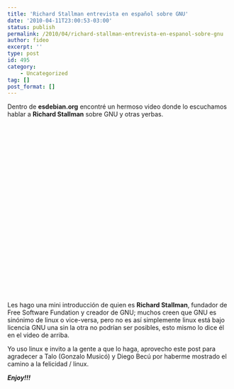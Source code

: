 ```yaml
---
title: 'Richard Stallman entrevista en español sobre GNU'
date: '2010-04-11T23:00:53-03:00'
status: publish
permalink: /2010/04/richard-stallman-entrevista-en-espanol-sobre-gnu
author: fideo
excerpt: ''
type: post
id: 495
category:
    - Uncategorized
tag: []
post_format: []
---
```

Dentro de **esdebian.org** encontré un hermoso video donde lo escuchamos hablar a **Richard Stallman** sobre GNU y otras yerbas.

<object classid="clsid:d27cdb6e-ae6d-11cf-96b8-444553540000" codebase="http://download.macromedia.com/pub/shockwave/cabs/flash/swflash.cab#version=6,0,40,0" height="385" width="480"><param name="allowFullScreen" value="true"></param><param name="allowscriptaccess" value="always"></param><param name="src" value="http://www.youtube.com/v/b2oIsxei05o&hl=en_US&fs=1&"></param><param name="allowfullscreen" value="true"></param><embed allowfullscreen="true" allowscriptaccess="always" height="385" src="http://www.youtube.com/v/b2oIsxei05o&hl=en_US&fs=1&" type="application/x-shockwave-flash" width="480"></embed></object>

Les hago una mini introducción de quien es **Richard Stallman**, fundador de Free Software Fundation y creador de GNU; muchos creen que GNU es sinónimo de linux o vice-versa, pero no es así simplemente linux está bajo licencia GNU una sin la otra no podrían ser posibles, esto mismo lo dice él en el video de arriba.

Yo uso linux e invito a la gente a que lo haga, aprovecho este post para agradecer a Talo (Gonzalo Musicó) y Diego Becú por haberme mostrado el camino a la felicidad / linux.

***Enjoy!!!***